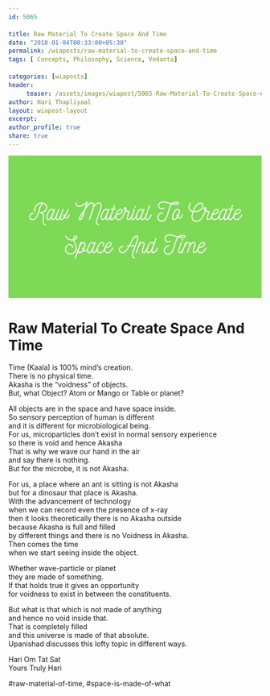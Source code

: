 ```yaml
--- 
id: 5065

title: Raw Material To Create Space And Time
date: "2018-01-04T08:33:00+05:30"
permalink: /wiaposts/raw-material-to-create-space-and-time
tags: [ Concepts, Philosophy, Science, Vedanta]    

categories: [wiaposts] 
header:
     teaser: /assets/images/wiapost/5065-Raw-Material-To-Create-Space-And-Time.jpg
author: Hari Thapliyaal 
layout: wiapost-layout
excerpt:  
author_profile: true 
share: true 
---
```


![Raw Material To Create Space And Time](/assets/images/wiapost/5065-Raw-Material-To-Create-Space-And-Time.jpg)     
   
# Raw Material To Create Space And Time
    
Time (Kaala) is 100% mind’s creation.     
There is no physical time.     
Akasha is the “voidness” of objects.     
But, what Object? Atom or Mango or Table or planet?    
    
All objects are in the space and have space inside.     
So sensory perception of human is different     
and it is different for microbiological being.     
For us, microparticles don’t exist in normal sensory experience     
so there is void and hence Akasha     
That is why we wave our hand in the air     
and say there is nothing.     
But for the microbe, it is not Akasha.    
    
For us, a place where an ant is sitting is not Akasha     
but for a dinosaur that place is Akasha.     
With the advancement of technology     
when we can record even the presence of x-ray     
then it looks theoretically there is no Akasha outside     
because Akasha is full and filled     
by different things and there is no Voidness in Akasha.     
Then comes the time     
when we start seeing inside the object.    
    
Whether wave-particle or planet     
they are made of something.     
If that holds true it gives an opportunity     
for voidness to exist in between the constituents.    
    
But what is that which is not made of anything     
and hence no void inside that.     
That is completely filled     
and this universe is made of that absolute.     
Upanishad discusses this lofty topic in different ways.    
    
Hari Om Tat Sat     
Yours Truly Hari    
    
\#raw-material-of-time, #space-is-made-of-what    
